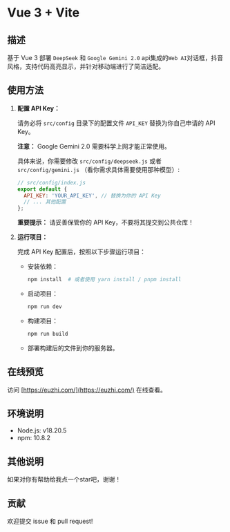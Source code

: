 # Vue 3 + Vite

## 描述

基于 Vue 3 部署 `DeepSeek` 和 `Google Gemini 2.0`  api集成的`Web AI`对话框，抖音风格，支持代码高亮显示，并针对移动端进行了简洁适配。

## 使用方法

1.  **配置 API Key：**

    请务必将 `src/config` 目录下的配置文件 `API_KEY` 替换为你自己申请的 API Key。

    **注意：** Google Gemini 2.0 需要科学上网才能正常使用。

    具体来说，你需要修改 `src/config/deepseek.js` 或者 `src/config/gemini.js` （看你需求具体需要使用那种模型）:

    ```javascript
    // src/config/index.js
    export default {
      API_KEY: 'YOUR_API_KEY', // 替换为你的 API Key
      // ... 其他配置
    };
    ```

    **重要提示：** 请妥善保管你的 API Key，不要将其提交到公共仓库！

2.  **运行项目：**

    完成 API Key 配置后，按照以下步骤运行项目：

    *   安装依赖：

        ```bash
        npm install  # 或者使用 yarn install / pnpm install
        ```

    *   启动项目：

        ```bash
        npm run dev
        ```

    *   构建项目：

        ```bash
        npm run build
        ```

    *   部署构建后的文件到你的服务器。

## 在线预览

访问 [https://euzhi.com/](https://euzhi.com/) 在线查看。

## 环境说明

*   Node.js: v18.20.5
*   npm: 10.8.2

## 其他说明

如果对你有帮助给我点一个star吧，谢谢！

## 贡献

欢迎提交 issue 和 pull request!